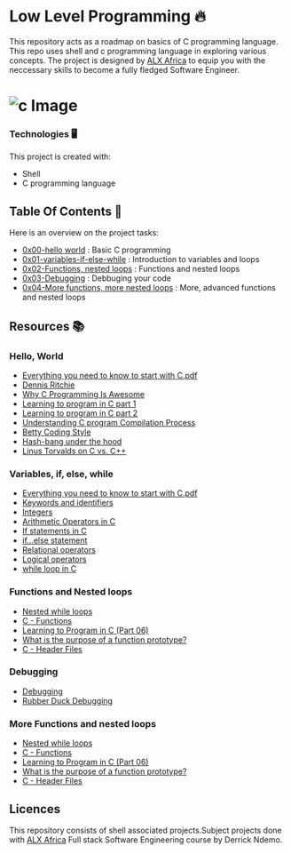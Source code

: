 
# Low Level Programming 🔥
This repository acts as a roadmap on basics of C programming language. This repo uses shell and c programming language in exploring various concepts. The project is designed by [ALX Africa](https://www.alxafrica.com/software-engineering-2022/) to equip you with the neccessary skills to become a fully fledged Software Engineer. 
# ![c Image](https://camo.githubusercontent.com/19be9442a7ba75a623c9dce30f4bf5e4a96f018e169d1abd32e755e0d50d1d8f/68747470733a2f2f692e706f7374696d672e63632f7270724853684a312f432d636f6d70696c6174696f6e2d70726f636573732e676966)
### Technologies 🖥️
This project is created with:
* Shell
* C programming language

## Table Of Contents 📖
Here is an  overview on the project tasks:
* [0x00-hello world](https://github.com/Derrick-ndemo/alx-low_level_programming#0x00-hello_world) : Basic C programming
* [0x01-variables-if-else-while](https://github.com/Derrick-ndemo/alx-low_level_programming#0x01-variables_if_else_while) : Introduction to variables and loops
* [0x02-Functions, nested loops](https://github.com/Derrick-ndemo/alx-low_level_programming#0x02-functions_nested_loops) : Functions and nested loops
* [0x03-Debugging](https://github.com/Derrick-ndemo/alx-low_level_programming#0x03-debugging) : Debbuging your code
* [0x04-More functions, more nested loops](https://github.com/Derrick-ndemo/alx-low_level_programming#) : More, advanced functions and nested loops

## Resources 📚
### Hello, World
* [Everything you need to know to start with C.pdf](https://s3.amazonaws.com/alx-intranet.hbtn.io/uploads/misc/2022/4/e0ccf91eec6b977a9e00ed384dc285df9c2772e3.pdf?X-Amz-Algorithm=AWS4-HMAC-SHA256&X-Amz-Credential=AKIARDDGGGOUSBVO6H7D%2F20221014%2Fus-east-1%2Fs3%2Faws4_request&X-Amz-Date=20221014T141142Z&X-Amz-Expires=86400&X-Amz-SignedHeaders=host&X-Amz-Signature=639232e40a7971045b516db76ec0c9bede742d3dd9788947ff56cab0a1610b86) 
* [Dennis Ritchie](https://en.wikipedia.org/wiki/Dennis_Ritchie)
* [Why C Programming Is Awesome](https://www.youtube.com/watch?v=smGalmxPVYc&ab_channel=ChrisHawkes)
* [Learning to program in C part 1](https://www.youtube.com/watch?v=rk2fK2IIiiQ&ab_channel=JonathanEngelsma)
* [Learning to program in C part 2](https://www.youtube.com/watch?v=FwpP_MsZWnU&ab_channel=JonathanEngelsma)
* [Understanding C program Compilation Process](https://www.youtube.com/watch?v=VDslRumKvRA&ab_channel=HowTo)
* [Betty Coding Style](https://github.com/holbertonschool/Betty/wiki)
* [Hash-bang under the hood ](https://twitter.com/unix_byte/status/1024147947393495040?s=21)
* [Linus Torvalds on C vs. C++](http://harmful.cat-v.org/software/c++/linus)

### Variables, if, else, while
* [Everything you need to know to start with C.pdf](https://s3.amazonaws.com/alx-intranet.hbtn.io/uploads/misc/2022/4/e0ccf91eec6b977a9e00ed384dc285df9c2772e3.pdf?X-Amz-Algorithm=AWS4-HMAC-SHA256&X-Amz-Credential=AKIARDDGGGOUSBVO6H7D%2F20221014%2Fus-east-1%2Fs3%2Faws4_request&X-Amz-Date=20221014T141142Z&X-Amz-Expires=86400&X-Amz-SignedHeaders=host&X-Amz-Signature=639232e40a7971045b516db76ec0c9bede742d3dd9788947ff56cab0a1610b86) 
* [Keywords and identifiers](https://publications.gbdirect.co.uk//c_book/chapter2/keywords_and_identifiers.html)
* [Integers](https://publications.gbdirect.co.uk//c_book/chapter2/integral_types.html)
* [Arithmetic Operators in C](https://www.tutorialspoint.com/cprogramming/c_arithmetic_operators.htm)
* [If statements in C](https://www.cprogramming.com/tutorial/c/lesson2.html)
* [if…else statement](https://www.tutorialspoint.com/cprogramming/if_else_statement_in_c.htm)
* [Relational operators](https://www.tutorialspoint.com/cprogramming/c_relational_operators.htm)
* [Logical operators](https://fresh2refresh.com/c-programming/c-operators-expressions/c-logical-operators/)
* [while loop in C](https://www.tutorialspoint.com/cprogramming/c_while_loop.htm)

### Functions and Nested loops
* [Nested while loops](https://www.youtube.com/watch?v=Z3iGeQ1gIss&ab_channel=ZackAnnaTutorials)
* [C - Functions](https://www.tutorialspoint.com/cprogramming/c_functions.htm)
* [Learning to Program in C (Part 06)](https://www.youtube.com/watch?v=qMlnFwYdqIw&ab_channel=JonathanEngelsma)
* [What is the purpose of a function prototype?](https://www.geeksforgeeks.org/what-is-the-purpose-of-a-function-prototype/)
* [C - Header Files](https://www.tutorialspoint.com/cprogramming/c_header_files.html)

### Debugging
* [Debugging](https://en.wikipedia.org/wiki/Debugging)
* [Rubber Duck Debugging](https://www.thoughtfulcode.com/rubber-duck-debugging-psychology/)

### More Functions and nested loops
* [Nested while loops](https://www.youtube.com/watch?v=Z3iGeQ1gIss&ab_channel=ZackAnnaTutorials)
* [C - Functions](https://www.tutorialspoint.com/cprogramming/c_functions.htm)
* [Learning to Program in C (Part 06)](https://www.youtube.com/watch?v=qMlnFwYdqIw&ab_channel=JonathanEngelsma)
* [What is the purpose of a function prototype?](https://www.geeksforgeeks.org/what-is-the-purpose-of-a-function-prototype/)
* [C - Header Files](https://www.tutorialspoint.com/cprogramming/c_header_files.html)


## Licences
This repository consists of shell associated projects.Subject projects done with [ALX Africa](https://www.alxafrica.com/software-engineering-2022/) Full stack Software Engineering course by Derrick Ndemo.
